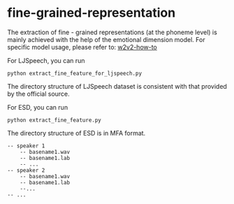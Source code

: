 # fine-grained-representation

The extraction of fine - grained representations (at the phoneme level) is mainly achieved with the help of the emotional dimension model. For specific model usage, please refer to: [w2v2-how-to](https://github.com/audeering/w2v2-how-to)

For LJSpeech, you can run

```
python extract_fine_feature_for_ljspeech.py
```

The directory structure of LJSpeech dataset is consistent with that provided by the official source.

For ESD, you can run

```
python extract_fine_feature.py
```

The directory structure of ESD is in MFA format.

```
-- speaker 1
	-- basename1.wav
	-- basename1.lab
	-- ...
-- speaker 2
	-- basename1.wav
	-- basename1.lab
	--...
-- ...

```


